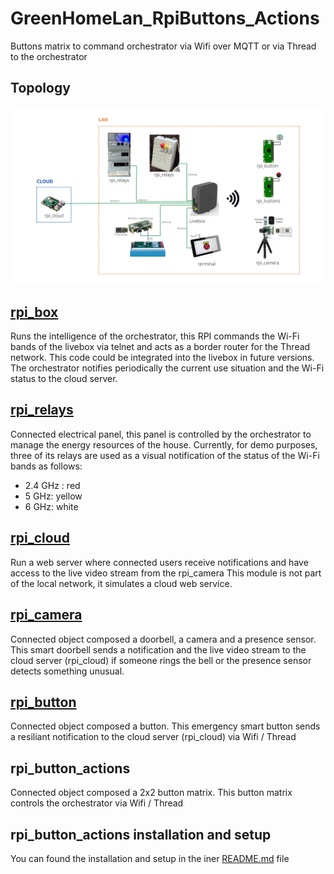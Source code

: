 # GreenHomeLan_RpiButtons_Actions
Buttons matrix to command orchestrator via Wifi over MQTT or via Thread to the orchestrator

## **Topology**
![Topology](images/general_topology.png)

## [**rpi_box**](https://github.com/Nicolas44Hernandez/GreenHomeLan_RpiBox)
Runs the intelligence of the orchestrator, this RPI commands the Wi-Fi bands of the livebox via telnet and acts as a border router for the Thread network. This code could be integrated into the livebox in future versions.
The orchestrator notifies periodically the current use situation and the Wi-Fi status to the cloud server.

## [**rpi_relays**](https://github.com/Nicolas44Hernandez/GreenHomeLan_RpiPanel)
Connected electrical panel, this panel is controlled by the orchestrator to manage the energy resources of the house.
Currently, for demo purposes, three of its relays are used as a visual notification of the status of the Wi-Fi bands as follows:
- 2.4 GHz : red
- 5 GHz: yellow
- 6 GHz: white

## [**rpi_cloud**](https://github.com/Nicolas44Hernandez/GreenHomeLan_RpiCloud)
Run a web server where connected users receive notifications and have access to the live video stream from the rpi_camera
This module is not part of the local network, it simulates a cloud web service.

## [**rpi_camera**](https://github.com/Nicolas44Hernandez/GreenHomeLan_RpiCamera)
Connected object composed a doorbell, a camera and a presence sensor. This smart doorbell sends a notification and the live video stream to the cloud server (rpi_cloud) if someone rings the bell or the presence sensor detects something unusual.

## [**rpi_button**](https://github.com/Nicolas44Hernandez/GreenHomeLan_RpiButton)
Connected object composed a button. This emergency smart button sends a resiliant notification to the cloud server (rpi_cloud) via Wifi / Thread

## **rpi_button_actions**
Connected object composed a 2x2 button matrix. This button matrix controls the orchestrator via Wifi / Thread

## rpi_button_actions installation and setup
You can found the installation and setup in the iner [README.md](server_buttons/README.md) file
